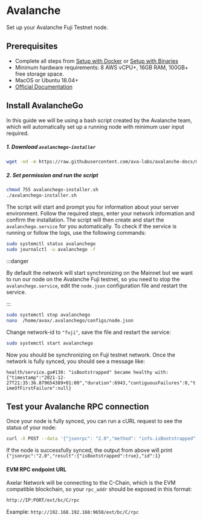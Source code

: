 # Avalanche

Set up your Avalanche Fuji Testnet node.

## Prerequisites
- Complete all steps from [Setup with Docker](/setup/setup-with-docker.md) or [Setup with Binaries](/setup/setup-with-binaries.md)
- Minimum hardware requirements: 8 AWS vCPU+, 16GB RAM, 100GB+ free storage space.
- MacOS or Ubuntu 18.04+
- [Official Documentation](https://docs.avax.network/build/tutorials/nodes-and-staking/run-avalanche-node)

## Install AvalancheGo
In this guide we will be using a bash script created by the Avalanche team, which will automatically set up a running node with minimum user input required.

##### 1. Download `avalanchego-installer`

```bash
wget -nd -m https://raw.githubusercontent.com/ava-labs/avalanche-docs/master/scripts/avalanchego-installer.sh
```

##### 2. Set permission and run the script

```bash
chmod 755 avalanchego-installer.sh
./avalanchego-installer.sh
```

The script will start and prompt you for information about your server environment. Follow the required steps, enter your network information and confirm the installation. The script will then create and start the `avalanchego.service` for you automatically. To check if the service is running or follow the logs, use the following commands:
```bash
sudo systemctl status avalanchego
sudo journalctl -u avalanchego -f
```

:::danger

By default the network will start synchronizing on the Mainnet but we want to run our node on the Avalanche Fuji testnet, so you need to stop the `avalanchego.service`, edit the `node.json` configuration file and restart the service.

:::

```bash
sudo systemctl stop avalanchego
nano  /home/avax/.avalanchego/configs/node.json
```

Change network-id to `"fuji"`, save the file and restart the service:

```bash
sudo systemctl start avalanchego
```

Now you should be synchronizing on Fuji testnet network. Once the network is fully synced, you should see a message like:

```health/service.go#130: "isBootstrapped" became healthy with: {"timestamp":"2021-12-27T21:35:36.879654389+01:00","duration":6943,"contiguousFailures":0,"timeOfFirstFailure":null}```


## Test your Avalanche RPC connection

Once your node is fully synced, you can run a cURL request to see the status of your node:

```bash
curl -X POST --data '{"jsonrpc": "2.0","method": "info.isBootstrapped","params":{"chain":"C"},"id":1}' -H 'content-type:application/json;' localhost:9650/ext/info

```

If the node is successfully synced, the output from above will print `{"jsonrpc":"2.0","result":{"isBootstrapped":true},"id":1}`

#### EVM RPC endpoint URL

Axelar Network will be connecting to the C-Chain, which is the EVM compatible blockchain, so your `rpc_addr` should be exposed in this format:

```bash
http://IP:PORT/ext/bc/C/rpc
```
Example:
```http://192.168.192.168:9650/ext/bc/C/rpc```




